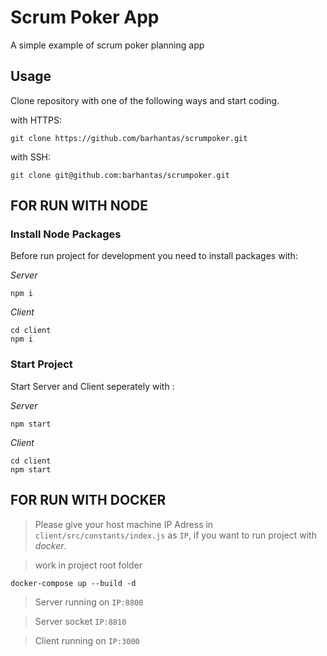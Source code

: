 # Scrum Poker App

A simple example of scrum poker planning app

## Usage

Clone repository with one of the following ways and start coding.

with HTTPS:

```shell
git clone https://github.com/barhantas/scrumpoker.git
```

with SSH:

```shell
git clone git@github.com:barhantas/scrumpoker.git
```
## FOR RUN WITH NODE

### Install Node Packages
Before run project for development you need to install packages with:

*Server*
```shell
npm i
```

*Client*

```shell
cd client
npm i
```

### Start Project
Start Server and Client seperately with :

*Server*
```shell
npm start
```

*Client*
```shell
cd client
npm start
```



## FOR RUN WITH DOCKER

> Please give your host machine IP Adress in `client/src/constants/index.js` as `IP`, if you want to run project with *docker*.

> work in project root folder

```shell
docker-compose up --build -d
```

> Server running on  `IP:8800`

> Server socket  `IP:8810`

> Client running on `IP:3000`

